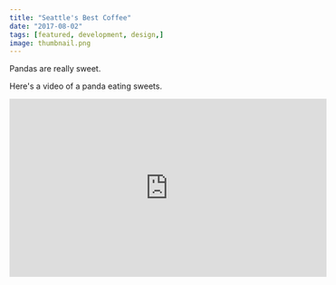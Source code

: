 ```yaml
---
title: "Seattle's Best Coffee"
date: "2017-08-02"
tags: [featured, development, design,]
image: thumbnail.png
---
```


Pandas are really sweet.

Here's a video of a panda eating sweets.

<iframe width="560" height="315" src="https://www.youtube.com/embed/4n0xNbfJLR8" frameborder="0" allowfullscreen></iframe>
